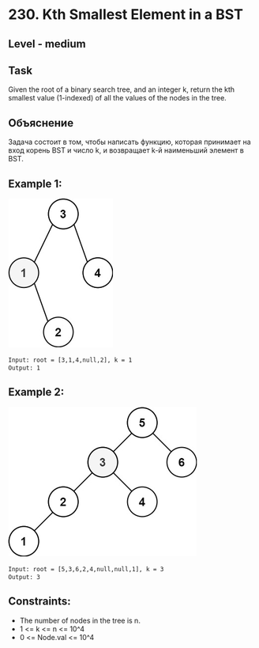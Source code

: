 # 230. Kth Smallest Element in a BST


## Level - medium


## Task
Given the root of a binary search tree, and an integer k, return the kth smallest value (1-indexed) of all the values of the nodes in the tree.


## Объяснение
Задача состоит в том, чтобы написать функцию, которая принимает на вход корень BST и число k, 
и возвращает k-й наименьший элемент в BST.



## Example 1:
![img.png](img.png)
````
Input: root = [3,1,4,null,2], k = 1
Output: 1
````


## Example 2:
![img_2.png](img_2.png)
````
Input: root = [5,3,6,2,4,null,null,1], k = 3
Output: 3
````


## Constraints:
- The number of nodes in the tree is n.
- 1 <= k <= n <= 10^4
- 0 <= Node.val <= 10^4